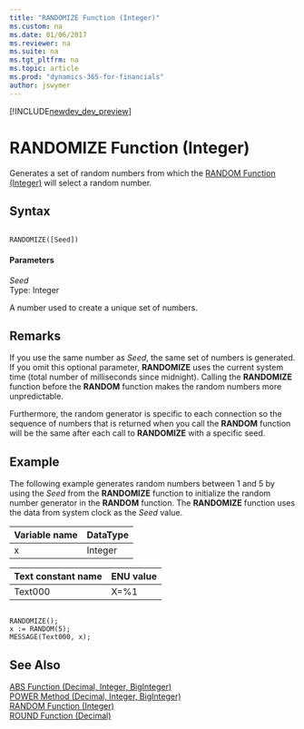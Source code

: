 ```yaml
---
title: "RANDOMIZE Function (Integer)"
ms.custom: na
ms.date: 01/06/2017
ms.reviewer: na
ms.suite: na
ms.tgt_pltfrm: na
ms.topic: article
ms.prod: "dynamics-365-for-financials"
author: jswymer
---
```


[!INCLUDE[newdev_dev_preview](../includes/newdev_dev_preview.md)]

# RANDOMIZE Function (Integer)
Generates a set of random numbers from which the [RANDOM Function \(Integer\)](devenv-random-function-integer.md) will select a random number.  
  
## Syntax  
  
```  
  
RANDOMIZE([Seed])  
```  
  
#### Parameters  
 *Seed*  
 Type: Integer  
  
 A number used to create a unique set of numbers.  
  
## Remarks  
 If you use the same number as *Seed*, the same set of numbers is generated. If you omit this optional parameter, **RANDOMIZE** uses the current system time \(total number of milliseconds since midnight\). Calling the **RANDOMIZE** function before the **RANDOM** function makes the random numbers more unpredictable.  
  
 Furthermore, the random generator is specific to each connection so the sequence of numbers that is returned when you call the **RANDOM** function will be the same after each call to **RANDOMIZE** with a specific seed.  
  
## Example  
 The following example generates random numbers between 1 and 5 by using the *Seed* from the **RANDOMIZE** function to initialize the random number generator in the **RANDOM** function. The **RANDOMIZE** function uses the data from system clock as the *Seed* value.  
  
|Variable name|DataType|  
|-------------------|--------------|  
|x|Integer|  
  
|Text constant name|ENU value|  
|------------------------|---------------|  
|Text000|X=%1|  
  
```  
  
RANDOMIZE();  
x := RANDOM(5);  
MESSAGE(Text000, x);  
```  
  
## See Also  
 [ABS Function \(Decimal, Integer, BigInteger\)](devenv-abs-function-decimal-integer-biginteger.md)   
 [POWER Method \(Decimal, Integer, BigInteger\)](devenv-power-method-decimal-integer-biginteger.md)   
 [RANDOM Function \(Integer\)](devenv-random-function-integer.md)   
 [ROUND Function \(Decimal\)](devenv-round-function-decimal.md)